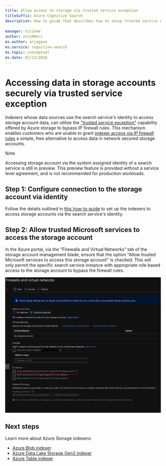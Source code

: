 ```yaml
---
title: Allow access to storage via trusted service exception
titleSuffix: Azure Cognitive Search
description: How to guide that describes how to setup trusted service exception to access data from storage accounts securely.

manager: nitinme
author: arv100kri
ms.author: arjagann
ms.service: cognitive-search
ms.topic: conceptual
ms.date: 03/13/2020
---
```


# Accessing data in storage accounts securely via trusted service exception

Indexers whose data sources use the search service's identity to access storage account data, can utilize the ["trusted service exception"](https://docs.microsoft.com/azure/storage/common/storage-network-security#exceptions) capability offered by Azure storage to bypass IP firewall rules. This mechanism enables customers who are unable to grant [indexer access via IP firewall rules](search-indexer-howto-access-ip-restricted.md) a simple, free alternative to access data in network secured storage accounts.

> [!NOTE]
> Accessing storage account via the system assigned identity of a search service is still in preview. This preview feature is provided without a service level agreement, and is not recommended for production workloads.

## Step 1: Configure connection to the storage account via identity

Follow the details outlined in [this how-to guide](search-howto-managed-identities-storage.md) to set up the indexers to access storage accounts via the search service's identity.

## Step 2: Allow trusted Microsoft services to access the storage account

In the Azure portal, via the "Firewalls and Virtual Networks" tab of the storage account management blade, ensure that the option "Allow trusted Microsoft services to access this storage account" is checked. This will only permit the specific search service instance with appropriate role based access to the storage account to bypass the firewall rules.

![Exception](media\search-indexer-howto-secure-access\exception.png "Exception")

## Next steps

Learn more about Azure Storage indexers:

- [Azure Blob indexer](search-howto-indexing-azure-blob-storage.md)
- [Azure Data Lake Storage Gen2 indexer](search-howto-index-azure-data-lake-storage.md)
- [Azure Table indexer](search-howto-indexing-azure-tables.md)